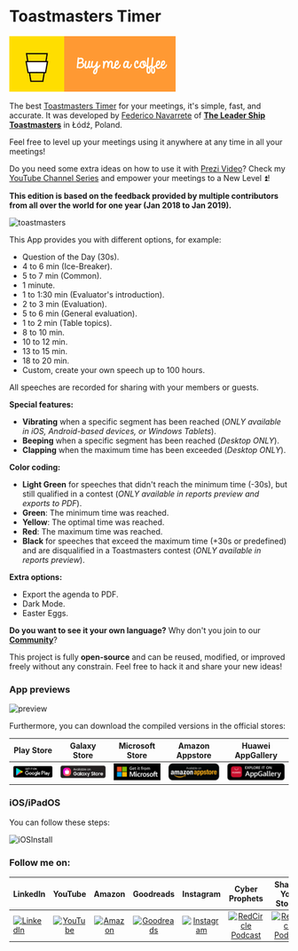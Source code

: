 # Toastmasters Timer

[![image](https://raw.githubusercontent.com/FANMixco/Xamarin-SearchBar/master/bmc-rezr5vpd.gif)](https://buymeacoffee.com/fanmixco)

The best [Toastmasters Timer][3] for your meetings, it's simple, fast, and accurate. It was developed by [Federico Navarrete][1] of **[The Leader Ship Toastmasters][2]** in Łódź, Poland.

Feel free to level up your meetings using it anywhere at any time in all your meetings!

Do you need some extra ideas on how to use it with [Prezi Video][4]? Check my [YouTube Channel Series][5] and empower your meetings to a New Level ⏫! 

**This edition is based on the feedback provided by multiple contributors from all over the world for one year (Jan 2018 to Jan 2019).**

![toastmasters](https://i.sstatic.net/TFTH7.jpg)

This App provides you with different options, for example:
- Question of the Day (30s).
- 4 to 6 min (Ice-Breaker).
- 5 to 7 min (Common).
- 1 minute.
- 1 to 1:30 min (Evaluator's introduction).
- 2 to 3 min (Evaluation).
- 5 to 6 min (General evaluation).
- 1 to 2 min (Table topics).
- 8 to 10 min.
- 10 to 12 min.
- 13 to 15 min.
- 18 to 20 min.
- Custom, create your own speech up to 100 hours.

All speeches are recorded for sharing with your members or guests.

**Special features:**
- **Vibrating** when a specific segment has been reached (*ONLY available in iOS, Android-based devices, or Windows Tablets*).
- **Beeping** when a specific segment has been reached (*Desktop ONLY*).
- **Clapping** when the maximum time has been exceeded (*Desktop ONLY*).

**Color coding:**
- **Light Green** for speeches that didn't reach the minimum time (-30s), but still qualified in a contest (*ONLY available in reports preview and exports to PDF*).
- **Green**: The minimum time was reached.
- **Yellow**: The optimal time was reached.
- **Red**: The maximum time was reached.
- **Black** for speeches that exceed the maximum time (+30s or predefined) and are disqualified in a Toastmasters contest (*ONLY available in reports preview*).

**Extra options:**
- Export the agenda to PDF.
- Dark Mode.
- Easter Eggs.

**Do you want to see it your own language?** Why don't you join to our **[Community][6]**?

This project is fully **open-source** and can be reused, modified, or improved freely without any constrain. Feel free to hack it and share your new ideas!

### App previews

![preview](https://i.sstatic.net/1PRPL.gif)

Furthermore, you can download the compiled versions in the official stores:

|Play Store|Galaxy Store|Microsoft Store|Amazon Appstore|Huawei AppGallery|
|:------------:|:------------:|:------------:|:------------:|:------------:|
|[![Toastmasters Timer](https://raw.githubusercontent.com/FANMixco/federiconavarrete/master/img/stores_badges/google_play_micro.png)](https://play.google.com/store/apps/details?id=tk.supernova.tmtimer.tk.supernova.tmtimer)|[![Toastmasters Timer](https://raw.githubusercontent.com/FANMixco/federiconavarrete/master/img/stores_badges/galaxy_micro.png)](https://galaxy.store/tmtimer)|[![Toastmasters Timer](https://raw.githubusercontent.com/FANMixco/federiconavarrete/master/img/stores_badges/microsoft_micro.png)](https://bit.ly/36Ug2EC)|[![Toastmasters Timer](https://raw.githubusercontent.com/FANMixco/federiconavarrete/master/img/stores_badges/amazon_micro.png)](https://amzn.to/3eSF23h)|[![Toastmasters Timer](https://raw.githubusercontent.com/FANMixco/federiconavarrete/master/img/stores_badges/huawei_micro.png)](https://bit.ly/3rqoC7w)|### iOS

### iOS/iPadOS

You can follow these steps:

![iOSInstall](https://i.sstatic.net/Gn4ut.gif)

  [1]: https://federiconavarrete.com
  [2]: https://www.facebook.com/TheLeaderShipToastmasters
  [3]: https://tmtimer.federiconavarrete.com
  [4]: https://prezi.com/video
  [5]: https://bit.ly/3bf877f
  [6]: https://poeditor.com/join/project/hJX2GTJNPv
  

### Follow me on:

|  LinkedIn  |YouTube|Amazon|Goodreads|Instagram|Cyber Prophets|Sharing Your Stories|
|:----------|:------------:|:------------:|:------------:|:------------:|:------------:|:------------:|
|[![LinkedIn](https://i.sstatic.net/idQWu.png)](https://www.linkedin.com/in/federiconavarrete/)|[![YouTube](https://i.sstatic.net/CFPMR.png)](https://youtube.com/@FedericoNavarrete)|[![Amazon](https://i.sstatic.net/NFOeE.png)](https://www.amazon.com/Federico-Navarrete/e/B08NJTXQRV)|[![Goodreads](https://i.sstatic.net/oBk0g.jpg)](https://www.goodreads.com/author/show/21125413.Federico_Navarrete)|[![Instagram](https://i.sstatic.net/PIfqY.png)](https://www.instagram.com/federico_the_consultant)|[![RedCircle Podcast](https://i.sstatic.net/4XICF.png)](https://redcircle.com/shows/cyber-prophets)|[![RedCircle Podcast](https://i.sstatic.net/4XICF.png)](https://redcircle.com/shows/sharing-your-stories)|

